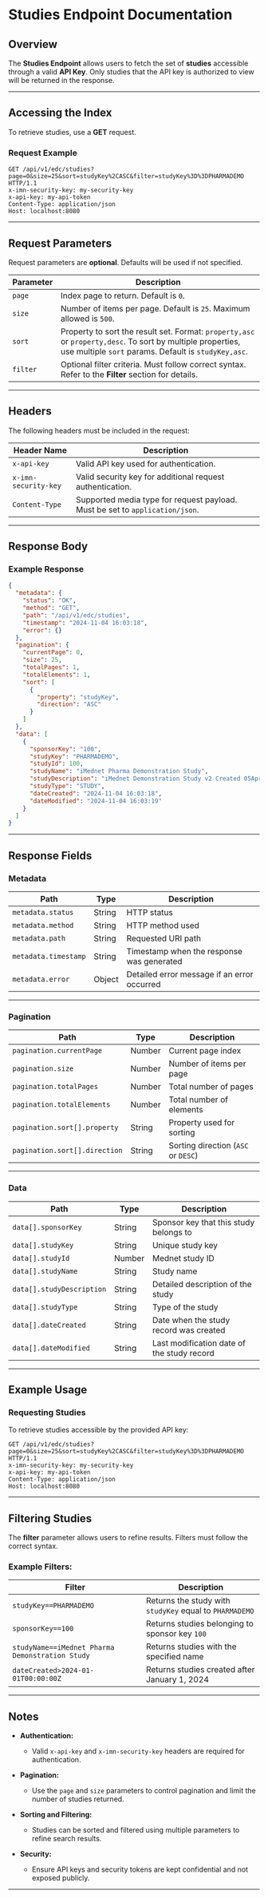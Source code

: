 # Studies Endpoint Documentation

## Overview

The **Studies Endpoint** allows users to fetch the set of **studies** accessible through a valid **API Key**. Only studies that the API key is authorized to view will be returned in the response.

---

## Accessing the Index

To retrieve studies, use a **GET** request.

### Request Example

```http
GET /api/v1/edc/studies?page=0&size=25&sort=studyKey%2CASC&filter=studyKey%3D%3DPHARMADEMO HTTP/1.1
x-imn-security-key: my-security-key
x-api-key: my-api-token
Content-Type: application/json
Host: localhost:8080
```

---

## Request Parameters

Request parameters are **optional**. Defaults will be used if not specified.

| Parameter   | Description                                                                                                                                                           |
|-------------|-----------------------------------------------------------------------------------------------------------------------------------------------------------------------|
| `page`      | Index page to return. Default is `0`.                                                                                                                                 |
| `size`      | Number of items per page. Default is `25`. Maximum allowed is `500`.                                                                                                  |
| `sort`      | Property to sort the result set. Format: `property,asc` or `property,desc`. To sort by multiple properties, use multiple `sort` params. Default is `studyKey,asc`.    |
| `filter`    | Optional filter criteria. Must follow correct syntax. Refer to the **Filter** section for details.                                                                    |

---

## Headers

The following headers must be included in the request:

| Header Name           | Description                                                                          |
|-----------------------|--------------------------------------------------------------------------------------|
| `x-api-key`           | Valid API key used for authentication.                                               |
| `x-imn-security-key`  | Valid security key for additional request authentication.                            |
| `Content-Type`        | Supported media type for request payload. Must be set to `application/json`.         |

---

## Response Body

### Example Response

```json
{
  "metadata": {
    "status": "OK",
    "method": "GET",
    "path": "/api/v1/edc/studies",
    "timestamp": "2024-11-04 16:03:18",
    "error": {}
  },
  "pagination": {
    "currentPage": 0,
    "size": 25,
    "totalPages": 1,
    "totalElements": 1,
    "sort": [
      {
        "property": "studyKey",
        "direction": "ASC"
      }
    ]
  },
  "data": [
    {
      "sponsorKey": "100",
      "studyKey": "PHARMADEMO",
      "studyId": 100,
      "studyName": "iMednet Pharma Demonstration Study",
      "studyDescription": "iMednet Demonstration Study v2 Created 05April2018 After A5 Release",
      "studyType": "STUDY",
      "dateCreated": "2024-11-04 16:03:18",
      "dateModified": "2024-11-04 16:03:19"
    }
  ]
}
```

---

## Response Fields

### **Metadata**

| Path                  | Type    | Description                                      |
|-----------------------|---------|--------------------------------------------------|
| `metadata.status`     | String  | HTTP status                                      |
| `metadata.method`     | String  | HTTP method used                                 |
| `metadata.path`       | String  | Requested URI path                               |
| `metadata.timestamp`  | String  | Timestamp when the response was generated        |
| `metadata.error`      | Object  | Detailed error message if an error occurred      |

---

### **Pagination**

| Path                        | Type    | Description                                    |
|-----------------------------|---------|------------------------------------------------|
| `pagination.currentPage`    | Number  | Current page index                             |
| `pagination.size`           | Number  | Number of items per page                       |
| `pagination.totalPages`     | Number  | Total number of pages                          |
| `pagination.totalElements`  | Number  | Total number of elements                       |
| `pagination.sort[].property`| String  | Property used for sorting                      |
| `pagination.sort[].direction`| String | Sorting direction (`ASC` or `DESC`)            |

---

### **Data**

| Path                          | Type      | Description                                                  |
|-------------------------------|-----------|--------------------------------------------------------------|
| `data[].sponsorKey`           | String    | Sponsor key that this study belongs to                        |
| `data[].studyKey`             | String    | Unique study key                                              |
| `data[].studyId`              | Number    | Mednet study ID                                               |
| `data[].studyName`            | String    | Study name                                                    |
| `data[].studyDescription`     | String    | Detailed description of the study                              |
| `data[].studyType`            | String    | Type of the study                                             |
| `data[].dateCreated`          | String    | Date when the study record was created                        |
| `data[].dateModified`         | String    | Last modification date of the study record                    |

---

## Example Usage

### **Requesting Studies**

To retrieve studies accessible by the provided API key:

```http
GET /api/v1/edc/studies?page=0&size=25&sort=studyKey%2CASC&filter=studyKey%3D%3DPHARMADEMO HTTP/1.1
x-imn-security-key: my-security-key
x-api-key: my-api-token
Content-Type: application/json
Host: localhost:8080
```

---

## Filtering Studies

The **filter** parameter allows users to refine results. Filters must follow the correct syntax.

### **Example Filters:**

| Filter                                | Description                                                      |
|---------------------------------------|------------------------------------------------------------------|
| `studyKey==PHARMADEMO`               | Returns the study with `studyKey` equal to `PHARMADEMO`         |
| `sponsorKey==100`                    | Returns studies belonging to sponsor key `100`                   |
| `studyName==iMednet Pharma Demonstration Study` | Returns studies with the specified name             |
| `dateCreated>2024-01-01T00:00:00Z`   | Returns studies created after January 1, 2024                    |

---

## Notes

- **Authentication:**  
  - Valid `x-api-key` and `x-imn-security-key` headers are required for authentication.

- **Pagination:**  
  - Use the `page` and `size` parameters to control pagination and limit the number of studies returned.

- **Sorting and Filtering:**  
  - Studies can be sorted and filtered using multiple parameters to refine search results.

- **Security:**  
  - Ensure API keys and security tokens are kept confidential and not exposed publicly.

---
